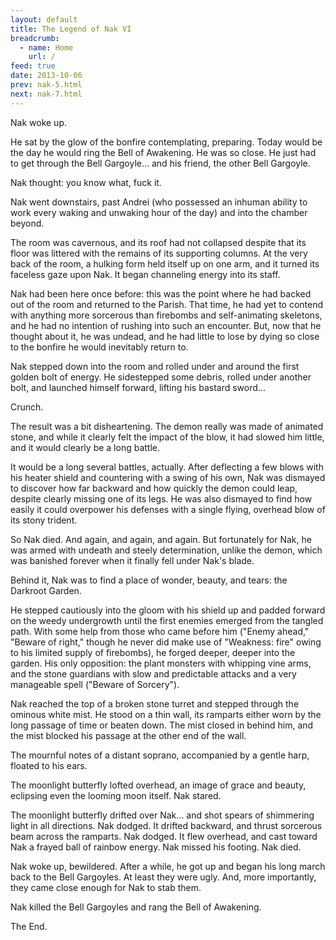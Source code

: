 ```yaml
---
layout: default
title: The Legend of Nak VI
breadcrumb:
  - name: Home
    url: /
feed: true
date: 2013-10-06
prev: nak-5.html
next: nak-7.html
---
```

Nak woke up.

He sat by the glow of the bonfire contemplating, preparing.  Today would be the day he would ring the Bell of Awakening.  He was so close.  He just had to get through the Bell Gargoyle... and his friend, the other Bell Gargoyle.

Nak thought: you know what, fuck it.

Nak went downstairs, past Andrei (who possessed an inhuman ability to work every waking and unwaking hour of the day) and into the chamber beyond.

The room was cavernous, and its roof had not collapsed despite that its floor was littered with the remains of its supporting columns.  At the very back of the room, a hulking form held itself up on one arm, and it turned its faceless gaze upon Nak.  It began channeling energy into its staff.

Nak had been here once before: this was the point where he had backed out of the room and returned to the Parish.  That time, he had yet to contend with anything more sorcerous than firebombs and self-animating skeletons, and he had no intention of rushing into such an encounter.  But, now that he thought about it, he was undead, and he had little to lose by dying so close to the bonfire he would inevitably return to.

Nak stepped down into the room and rolled under and around the first golden bolt of energy.  He sidestepped some debris, rolled under another bolt, and launched himself forward, lifting his bastard sword...

Crunch.

The result was a bit disheartening.  The demon really was made of animated stone, and while it clearly felt the impact of the blow, it had slowed him little, and it would clearly be a long battle.

It would be a long several battles, actually.  After deflecting a few blows with his heater shield and countering with a swing of his own, Nak was dismayed to discover how far backward and how quickly the demon could leap, despite clearly missing one of its legs.  He was also dismayed to find how easily it could overpower his defenses with a single flying, overhead blow of its stony trident.

So Nak died.  And again, and again, and again.  But fortunately for Nak, he was armed with undeath and steely determination, unlike the demon, which was banished forever when it finally fell under Nak's blade.

Behind it, Nak was to find a place of wonder, beauty, and tears: the Darkroot Garden.

He stepped cautiously into the gloom with his shield up and padded forward on the weedy undergrowth until the first enemies emerged from the tangled path.  With some help from those who came before him ("Enemy ahead," "Beware of right," though he never did make use of "Weakness: fire" owing to his limited supply of firebombs), he forged deeper, deeper into the garden.  His only opposition: the plant monsters with whipping vine arms, and the stone guardians with slow and predictable attacks and a very manageable spell ("Beware of Sorcery").

Nak reached the top of a broken stone turret and stepped through the ominous white mist.  He stood on a thin wall, its ramparts either worn by the long passage of time or beaten down.  The mist closed in behind him, and the mist blocked his passage at the other end of the wall.

The mournful notes of a distant soprano, accompanied by a gentle harp, floated to his ears.

The moonlight butterfly lofted overhead, an image of grace and beauty, eclipsing even the looming moon itself.  Nak stared.

The moonlight butterfly drifted over Nak... and shot spears of shimmering light in all directions.  Nak dodged.  It drifted backward, and thrust sorcerous beam across the ramparts.  Nak dodged.  It flew overhead, and cast toward Nak a frayed ball of rainbow energy.  Nak missed his footing.  Nak died.

Nak woke up, bewildered.  After a while, he got up and began his long march back to the Bell Gargoyles.  At least they were ugly.  And, more importantly, they came close enough for Nak to stab them.

Nak killed the Bell Gargoyles and rang the Bell of Awakening.

The End.

